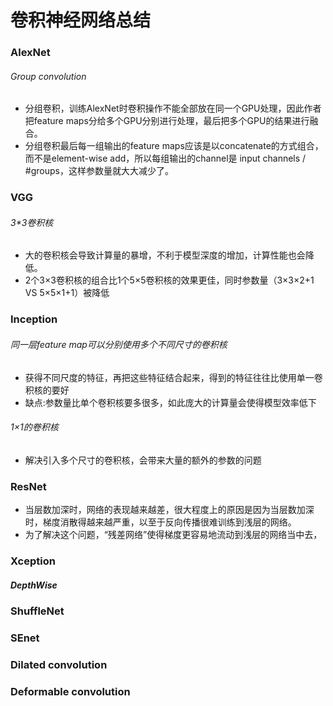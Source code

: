 # 卷积神经网络总结

### AlexNet
###### Group convolution
- 分组卷积，训练AlexNet时卷积操作不能全部放在同一个GPU处理，因此作者把feature maps分给多个GPU分别进行处理，最后把多个GPU的结果进行融合。
- 分组卷积最后每一组输出的feature maps应该是以concatenate的方式组合，而不是element-wise add，所以每组输出的channel是 input channels / #groups，这样参数量就大大减少了。

### VGG 
###### 3*3卷积核
- 大的卷积核会导致计算量的暴增，不利于模型深度的增加，计算性能也会降低。
- 2个3×3卷积核的组合比1个5×5卷积核的效果更佳，同时参数量（3×3×2+1 VS 5×5×1+1）被降低

### Inception
###### 同一层feature map可以分别使用多个不同尺寸的卷积核
- 获得不同尺度的特征，再把这些特征结合起来，得到的特征往往比使用单一卷积核的要好
- 缺点:参数量比单个卷积核要多很多，如此庞大的计算量会使得模型效率低下
###### 1×1的卷积核
- 解决引入多个尺寸的卷积核，会带来大量的额外的参数的问题

### ResNet
- 当层数加深时，网络的表现越来越差，很大程度上的原因是因为当层数加深时，梯度消散得越来越严重，以至于反向传播很难训练到浅层的网络。
- 为了解决这个问题，“残差网络”使得梯度更容易地流动到浅层的网络当中去，

### Xception
##### DepthWise

###  ShuffleNet

### SEnet


###  Dilated convolution

### Deformable convolution
